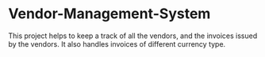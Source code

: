 # Vendor-Management-System
This project helps to keep a track of all the vendors, and the invoices issued by the vendors. It also handles invoices of different currency type.
